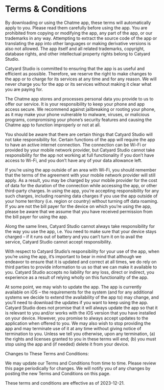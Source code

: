 # Terms & Conditions

By downloading or using the Chatme app, these terms will automatically apply to you. Please read them carefully before using the app. You are prohibited from copying or modifying the app, any part of the app, or our trademarks in any way. Attempting to extract the source code of the app or translating the app into other languages or making derivative versions is also not allowed. The app itself and all related trademarks, copyright, database rights, and other intellectual property rights belong to Catyard Studio.

Catyard Studio is committed to ensuring that the app is as useful and efficient as possible. Therefore, we reserve the right to make changes to the app or to charge for its services at any time and for any reason. We will never charge you for the app or its services without making it clear what you are paying for.

The Chatme app stores and processes personal data you provide to us to offer our service. It is your responsibility to keep your phone and app access secure. We recommend against jailbreaking or rooting your phone, as it may make your phone vulnerable to malware, viruses, or malicious programs, compromising your phone’s security features and causing the Chatme app to function improperly or not at all.

You should be aware that there are certain things that Catyard Studio will not take responsibility for. Certain functions of the app will require the app to have an active internet connection. The connection can be Wi-Fi or provided by your mobile network provider, but Catyard Studio cannot take responsibility for the app not working at full functionality if you don’t have access to Wi-Fi, and you don’t have any of your data allowance left.

If you’re using the app outside of an area with Wi-Fi, you should remember that the terms of the agreement with your mobile network provider will still apply. As a result, you may be charged by your mobile provider for the cost of data for the duration of the connection while accessing the app, or other third-party charges. In using the app, you’re accepting responsibility for any such charges, including roaming data charges if you use the app outside of your home territory (i.e. region or country) without turning off data roaming. If you are not the bill payer for the device on which you’re using the app, please be aware that we assume that you have received permission from the bill payer for using the app.

Along the same lines, Catyard Studio cannot always take responsibility for the way you use the app, i.e. You need to make sure that your device stays charged – if it runs out of battery and you can’t turn it on to avail the service, Catyard Studio cannot accept responsibility.

With respect to Catyard Studio’s responsibility for your use of the app, when you’re using the app, it’s important to bear in mind that although we endeavor to ensure that it is updated and correct at all times, we do rely on third parties to provide information to us so that we can make it available to you. Catyard Studio accepts no liability for any loss, direct or indirect, you experience as a result of relying wholly on this functionality of the app.

At some point, we may wish to update the app. The app is currently available on iOS – the requirements for the system (and for any additional systems we decide to extend the availability of the app to) may change, and you’ll need to download the updates if you want to keep using the app. Catyard Studio does not promise that it will always update the app so that it is relevant to you and/or works with the iOS version that you have installed on your device. However, you promise to always accept updates to the application when offered to you. We may also wish to stop providing the app and may terminate use of it at any time without giving notice of termination to you. Unless we tell you otherwise, upon any termination, (a) the rights and licenses granted to you in these terms will end; (b) you must stop using the app and (if needed) delete it from your device.

Changes to These Terms and Conditions:

We may update our Terms and Conditions from time to time. Please review this page periodically for changes. We will notify you of any changes by posting the new Terms and Conditions on this page.

These terms and conditions are effective as of 2023-12-21.
